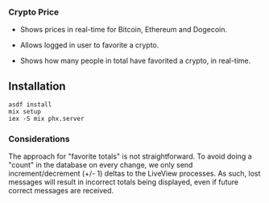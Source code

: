 ### Crypto Price

- Shows prices in real-time for Bitcoin, Ethereum and Dogecoin.

- Allows logged in user to favorite a crypto.

- Shows how many people in total have favorited a crypto, in real-time.

## Installation

```
asdf install
mix setup
iex -S mix phx.server
```

### Considerations

The approach for "favorite totals" is not straightforward.
To avoid doing a "count" in the database on every change,
we only send increment/decrement (+/- 1) deltas to
the LiveView processes. 
As such, lost messages will result in incorrect totals
being displayed, even if future correct messages are
received.
